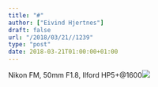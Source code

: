```yaml
---
title: "#"
author: ["Eivind Hjertnes"]
draft: false
url: "/2018/03/21//1239"
type: "post"
date: 2018-03-21T01:00:00+01:00
---
```


Nikon FM, 50mm F1.8, Ilford HP5+@1600<img class="img-fluid"
src="/1521657429"/>
